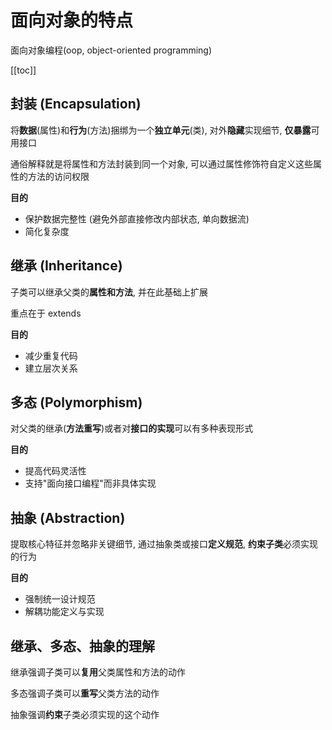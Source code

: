 # 面向对象的特点

面向对象编程(oop, object-oriented programming)

[[toc]]

## 封装 (Encapsulation)

将**数据**(属性)和**行为**(方法)捆绑为一个**独立单元**(类), 对外**隐藏**实现细节, **仅暴露**可用接口

通俗解释就是将属性和方法封装到同一个对象, 可以通过属性修饰符自定义这些属性的方法的访问权限

**目的**

- 保护数据完整性 (避免外部直接修改内部状态, 单向数据流)
- 简化复杂度

## 继承 (Inheritance)

子类可以继承父类的**属性和方法**, 并在此基础上扩展

重点在于 extends

**目的**

- 减少重复代码
- 建立层次关系

## 多态 (Polymorphism)

对父类的继承(**方法重写**)或者对**接口的实现**可以有多种表现形式

**目的**

- 提高代码灵活性
- 支持"面向接口编程"而非具体实现

## 抽象 (Abstraction)

提取核心特征并忽略非关键细节, 通过抽象类或接口**定义规范**, **约束子类**必须实现的行为

**目的**

- 强制统一设计规范
- 解耦功能定义与实现

## 继承、多态、抽象的理解

继承强调子类可以**复用**父类属性和方法的动作

多态强调子类可以**重写**父类方法的动作

抽象强调**约束**子类必须实现的这个动作
